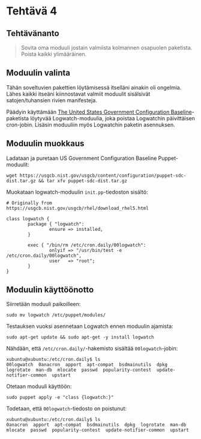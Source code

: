 # Tehtävä 4

## Tehtävänanto
> Sovita oma moduuli jostain valmiista kolmannen osapuolen paketista. Poista kaikki ylimääräinen.

## Moduulin valinta
Tähän soveltuvien pakettien löytämisessä itselläni ainakin oli ongelmia. Lähes kaikki itseäni kiinnostavat valmiit moduulit sisälsivät satojen/tuhansien rivien manifesteja.

Päädyin käyttämään [The United States Government Configuration Baseline](https://usgcb.nist.gov/usgcb/rhel/download_rhel5.html)-paketista löytyvää Logwatch-moduulia, joka poistaa Logwatchin päivittäisen cron-jobin. Lisäsin moduuliin myös Logwatchin paketin asennuksen.

## Moduulin muokkaus

Ladataan ja puretaan US Government Configuration Baseline Puppet-moduulit:

`wget https://usgcb.nist.gov/usgcb/content/configuration/puppet-sdc-dist.tar.gz && tar xfv puppet-sdc-dist.tar.gz`

Muokataan logwatch-moduulin `init.pp`-tiedoston sisältö:
```
# Originally from https://usgcb.nist.gov/usgcb/rhel/download_rhel5.html

class logwatch {
        package { "logwatch":
                ensure => installed,
        }

        exec { "/bin/rm /etc/cron.daily/00logwatch":
                onlyif => "/usr/bin/test -e /etc/cron.daily/00logwatch",
                user   => "root";
        }
}

```

## Moduulin käyttöönotto

Siirretään moduuli paikoilleen:

`sudo mv logwatch /etc/puppet/modules/`

Testauksen vuoksi asennetaan Logwatch ennen moduulin ajamista:

`sudo apt-get update && sudo apt-get -y install logwatch`

Nähdään, että `/etc/cron.daily/`-hakemisto sisältää `00logwatch`-jobin:

```
xubuntu@xubuntu:/etc/cron.daily$ ls
00logwatch  0anacron  apport  apt-compat  bsdmainutils  dpkg  logrotate  man-db  mlocate  passwd  popularity-contest  update-notifier-common  upstart
```

Otetaan moduuli käyttöön:

`sudo puppet apply -e "class {logwatch:}"`

Todetaan, että `00logwatch`-tiedosto on poistunut:

```
xubuntu@xubuntu:/etc/cron.daily$ ls
0anacron  apport  apt-compat  bsdmainutils  dpkg  logrotate  man-db  mlocate  passwd  popularity-contest  update-notifier-common  upstart
```
